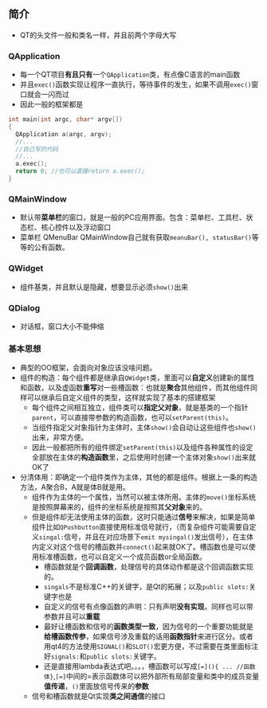 ## 简介
* QT的头文件一般和类名一样，并且前两个字母大写
### QApplication
* 每一个QT项目**有且只有**一个`QApplication`类，有点像C语言的main函数
* 并且`exec()`函数实现让程序一直执行，等待事件的发生，如果不调用`exec()`窗口就会一闪而过
* 因此一般的框架都是
```cpp
int main(int argc, char* argv[])
{
  QApplication a(argc, argv);
  //...
  //自己写的代码
  //...
  a.exec();
  return 0; //也可以直接return a.exec();
}
```
### QMainWindow
* 默认带**菜单栏**的窗口，就是一般的PC应用界面。包含：菜单栏、工具栏、状态栏、核心控件以及浮动窗口
* 菜单栏 QMenuBar
  QMainWindow自己就有获取`meanuBar(), statusBar()`等等的公有函数。

### QWidget
* 组件基类，并且默认是隐藏，想要显示必须`show()`出来

### QDialog
* 对话框，窗口大小不能伸缩

### 基本思想
* 典型的OO框架，会面向对象应该没啥问题。
* 组件的构造：每个组件都是继承自`QWidget`类，里面可以**自定义**创建新的属性和函数，以及虚函数**重写**对一些槽函数：也就是**聚合**其他组件，而其他组件同样可以继承后自定义组件的类型，这样就实现了基本的搭建框架
  * 每个组件之间相互独立，组件类可以**指定父对象**，就是基类的一个指针`parent`，可以直接带参数的构造函数，也可以`setParent(this)`。
  * 当组件指定父对象指针为主体时，主体`show()`会自动让这些组件也`show()`出来，非常方便。 
  * 因此一般都把所有的组件绑定`setParent(this)`以及组件各种属性的设定全部放在主体的**构造函数**里，之后使用时创建一个主体对象`show()`出来就OK了
* 分清体用：即确定一个组件类作为主体，其他的都是组件。根据上一条的构造方法，A聚合B，A就是体B就是用。
  * 组件作为主体的一个属性，当然可以被主体所用。主体的`move()`坐标系统是按照屏幕来的，组件的坐标系统是按照其**父对象**来的。
  * 但是组件却无法使用主体的函数，这时只能通过**信号**来解决，如果是简单组件比如`QPushbutton`直接使用标准信号就行，（而复杂组件可能需要自定义`singal:`信号，并且在对应场景下`emit mysingal()`发出信号），在主体内定义对这个信号的槽函数并`connect()`起来就OK了。槽函数也是可以使用标准槽函数，也可以自定义一个成员函数or全局函数。
    * 槽函数就是个**回调函数**，处理信号的具体动作都是这个回调函数实现的。
    * `singals`不是标准C++的关键字，是Qt的拓展；以及`public slots:`关键字也是
    * 自定义的信号有点像函数的声明：只有声明**没有实现**，同样也可以带参数并且可以**重载**
    * 最好让槽函数和信号的**函数类型一致**，因为信号的一个重要功能就是**给槽函数传参**，如果信号涉及重载的话用**函数指针**来进行区分。或者用qt4的方法使用`SIGNAL()`和`SLOT()`宏更方便，不过需要在类里面标注好`signals:`和`public slots:`关键字。
    * 还是直接用lambda表达式吧。。。，槽函数可以写成`[=](){ ... //函数体}`,`[=]`中间的=表示函数体可以把外部所有局部变量和类中的成员变量**值传递**，`()`里面放信号传来的**参数**
  * 信号和槽函数就是Qt实现**类之间通信**的接口
